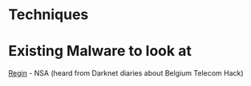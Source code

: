 <!-- TITLE: Malware -->
<!-- SUBTITLE: A quick summary of Malware -->

# Techniques
# Existing Malware to look at
[Regin](/regin) - NSA (heard from Darknet diaries about Belgium Telecom Hack)

